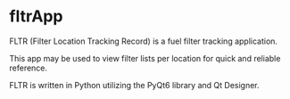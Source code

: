 # fltrApp
FLTR (Filter Location Tracking Record) is a fuel filter tracking application.

This app may be used to view filter lists per location for quick and reliable reference.

FLTR is written in Python utilizing the PyQt6 library and Qt Designer.
